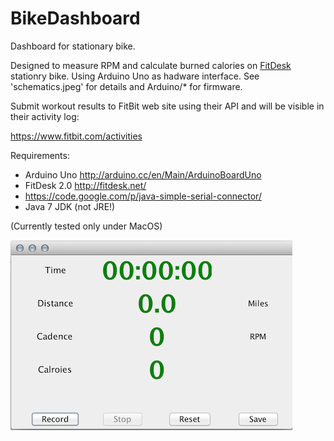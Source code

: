 BikeDashboard
=============

Dashboard for stationary bike.

Designed to measure RPM and calculate burned calories on [FitDesk](fitdesk.jpg) stationry bike.
Using Arduino Uno as hadware interface. See 'schematics.jpeg' for details and Arduino/*
for firmware.

Submit workout results to FitBit web site using their API and will be visible in
their activity log:

 https://www.fitbit.com/activities

Requirements:

  * Arduino Uno http://arduino.cc/en/Main/ArduinoBoardUno
  * FitDesk 2.0 http://fitdesk.net/
  * https://code.google.com/p/java-simple-serial-connector/
  * Java 7 JDK (not JRE!)

(Currently tested only under MacOS)


![Screenshot](/screenshot.png)
